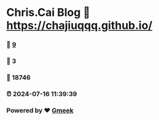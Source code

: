 # Chris.Cai Blog :link: https://chajiuqqq.github.io/ 
### :page_facing_up: [9](https://chajiuqqq.github.io//tag.html) 
### :speech_balloon: 3 
### :hibiscus: 18746 
### :alarm_clock: 2024-07-16 11:39:39 
### Powered by :heart: [Gmeek](https://github.com/Meekdai/Gmeek)
